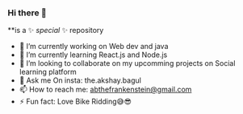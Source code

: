 ### Hi there 👋


**is a ✨ _special_ ✨ repository 

- 🔭 I’m currently working on Web dev and java
- 🌱 I’m currently learning  React.js and Node.js
- 👯 I’m looking to collaborate on my upcomming projects on Social learning platform
- 💬 Ask me On insta: the.akshay.bagul
- 📫 How to reach me: abthefrankenstein@gmail.com
- ⚡ Fun fact: Love Bike Ridding😅😎

